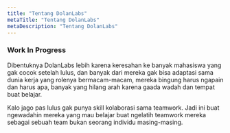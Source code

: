 ```yaml
---
title: "Tentang DolanLabs"
metaTitle: "Tentang DolanLabs"
metaDescription: "Tentang DolanLabs"
---
```

### Work In Progress

Dibentuknya DolanLabs lebih karena keresahan ke banyak mahasiswa yang gak cocok setelah lulus, dan banyak dari mereka gak bisa adaptasi sama dunia kerja yang rolenya bermacam-macam, mereka bingung harus ngapain dan harus apa, banyak yang hilang arah karena gaada wadah dan tempat buat belajar.

Kalo jago pas lulus gak punya skill kolaborasi sama teamwork. Jadi ini buat ngewadahin mereka yang mau belajar buat ngelatih teamwork mereka sebagai sebuah team bukan seorang individu masing-masing.